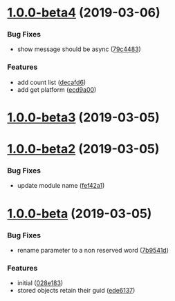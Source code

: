 <a name="1.0.0-beta4"></a>

# [1.0.0-beta4](https://gitlab.rnd.mendix.com/widget-dev-team/nanoflow-commons/compare/v1.0.0-beta3...v1.0.0-beta4) (2019-03-06)

### Bug Fixes

-   show message should be async ([79c4483](https://gitlab.rnd.mendix.com/widget-dev-team/nanoflow-commons/commit/79c4483))

### Features

-   add count list ([decafd6](https://gitlab.rnd.mendix.com/widget-dev-team/nanoflow-commons/commit/decafd6))
-   add get platform ([ecd9a00](https://gitlab.rnd.mendix.com/widget-dev-team/nanoflow-commons/commit/ecd9a00))

<a name="1.0.0-beta3"></a>

# [1.0.0-beta3](https://gitlab.rnd.mendix.com/widget-dev-team/nanoflow-commons/compare/v1.0.0-beta2...v1.0.0-beta3) (2019-03-05)

<a name="1.0.0-beta2"></a>

# [1.0.0-beta2](https://gitlab.rnd.mendix.com/widget-dev-team/nanoflow-commons/compare/v1.0.0-beta...v1.0.0-beta2) (2019-03-05)

### Bug Fixes

-   update module name ([fef42a1](https://gitlab.rnd.mendix.com/widget-dev-team/nanoflow-commons/commit/fef42a1))

<a name="1.0.0-beta"></a>

# [1.0.0-beta](https://gitlab.rnd.mendix.com/widget-dev-team/nanoflow-commons/compare/028e183...v1.0.0-beta) (2019-03-05)

### Bug Fixes

-   rename parameter to a non reserved word ([7b9541d](https://gitlab.rnd.mendix.com/widget-dev-team/nanoflow-commons/commit/7b9541d))

### Features

-   initial ([028e183](https://gitlab.rnd.mendix.com/widget-dev-team/nanoflow-commons/commit/028e183))
-   stored objects retain their guid ([ede6137](https://gitlab.rnd.mendix.com/widget-dev-team/nanoflow-commons/commit/ede6137))
